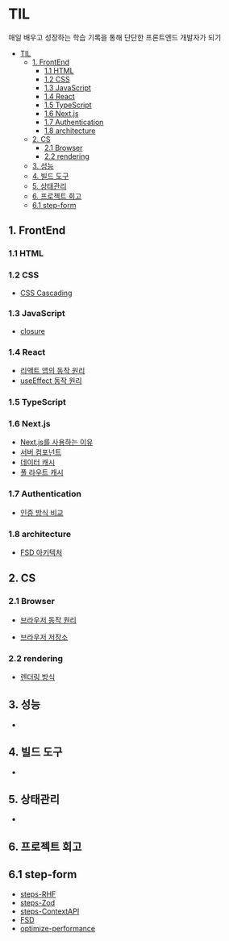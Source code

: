 # TIL

매일 배우고 성장하는 학습 기록을 통해
단단한 프론트엔드 개발자가 되기

- [TIL](#til)
  - [1. FrontEnd](#1-frontend)
    - [1.1 HTML](#11-html)
    - [1.2 CSS](#12-css)
    - [1.3 JavaScript](#13-javascript)
    - [1.4 React](#14-react)
    - [1.5 TypeScript](#15-typescript)
    - [1.6 Next.js](#16-nextjs)
    - [1.7 Authentication](#17-authentication)
    - [1.8 architecture](#18-architecture)
  - [2. CS](#2-cs)
    - [2.1 Browser](#21-browser)
    - [2.2 rendering](#22-rendering)
  - [3. 성능](#3-성능)
  - [4. 빌드 도구](#4-빌드-도구)
  - [5. 상태관리](#5-상태관리)
  - [6. 프로젝트 회고](#6-프로젝트-회고)
  - [6.1 step-form](#61-step-form)

## 1. FrontEnd

### 1.1 HTML

### 1.2 CSS

- [CSS Cascading](frontend/css/CSS%20Cascading.md)

### 1.3 JavaScript

- [closure](frontend/javascript/closure.md)

### 1.4 React

- [리액트 앱의 동작 원리](frontend/react/리액트%20앱의%20동작%20원리.md)
- [useEffect 동작 원리](frontend/react/useEffect%20동작%20원리.md)

### 1.5 TypeScript

### 1.6 Next.js

- [Next.js를 사용하는 이유](frontend/nextjs/Next.js를%20사용하는%20이유.md)
- [서버 컴포넌트](frontend/nextjs/서버%20컴포넌트.md)
- [데이터 캐시](frontend/nextjs/데이터%20캐시.md)
- [풀 라우트 캐시](frontend/nextjs/풀%20라우트%20캐시.md)

### 1.7 Authentication

- [인증 방식 비교](frontend/authentication/인증%20방식%20비교.md)

### 1.8 architecture

- [FSD 아키텍처](frontend/architecture/FSD%20아키텍처.md)

## 2. CS

### 2.1 Browser

- [브라우저 동작 원리](frontend/computer-science/browser/브라우저%20동작%20원리.md)

- [브라우저 저장소](frontend/computer-science/browser/브라우저%20저장소.md)

### 2.2 rendering

- [렌더링 방식](frontend/computer-science/rendering/렌더링%20방식.md)

## 3. 성능

-

## 4. 빌드 도구

-

## 5. 상태관리

-

## 6. 프로젝트 회고

## 6.1 step-form

- [steps-RHF](projects/step-form/steps-RHF.md)
- [steps-Zod](projects/step-form/steps-Zod.md)
- [steps-ContextAPI](projects/step-form/steps-ContextAPI.md)
- [FSD](projects/step-form/FSD.md)
- [optimize-performance](projects/optimize-performance/optimize-performance.md)
